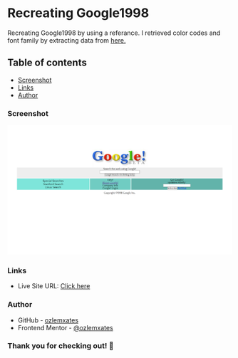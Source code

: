# Recreating Google1998

Recreating Google1998 by using a referance. I retrieved color codes and font family by extracting data from [here.](https://elgoog.im/google1998/)

## Table of contents

  - [Screenshot](#screenshot)
  - [Links](#links)
  - [Author](#author)

### Screenshot

![](ss-desktop.jpg)

### Links

- Live Site URL: [Click here](https://ozlemxates.github.io/Google1998re.create/)

### Author

- GitHub - [ozlemxates](https://github.com/ozlemxates)
- Frontend Mentor - [@ozlemxates](https://www.frontendmentor.io/profile/ozlemxates)

### Thank you for checking out! 🎉